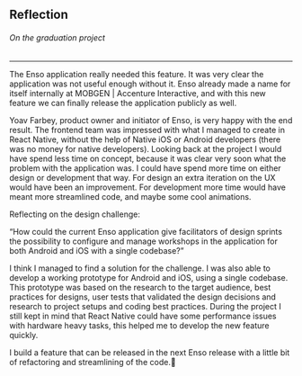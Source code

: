 ## Reflection
###### On the graduation project
---

The Enso application really needed this feature. It was very clear the application was not useful enough without it. Enso already made a name for itself internally at MOBGEN | Accenture Interactive, and with this new feature we can finally release the application publicly as well.

Yoav Farbey, product owner and initiator of Enso, is very happy with the end result. The frontend team was impressed with what I managed to create in React Native, without the help of Native iOS or Android developers (there was no money for native developers).
Looking back at the project I would have spend less time on concept, because it was clear very soon what the problem with the application was. I could have spend more time on either design or development that way. For design an extra iteration on the UX would have been an improvement. For development more time would have meant more streamlined code, and maybe some cool animations.

Reflecting on the design challenge:

“How could the current Enso application give facilitators of design sprints the possibility to configure and manage workshops in the application for both Android and iOS with a single codebase?”

I think I managed to find a solution for the challenge. I was also able to develop a working prototype for Android and iOS, using a single codebase. This prototype was based on the research to the target audience, best practices for designs, user tests that validated the design decisions and research to project setups and coding best practices. During the project I still kept in mind that React Native could have some performance issues with hardware heavy tasks, this helped me to develop the new feature quickly.

I build a feature that can be released in the next Enso release with a little bit of refactoring and streamlining of the code.